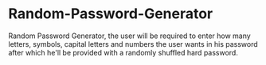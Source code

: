 # Random-Password-Generator

Random Password Generator, the user will be required to enter how many letters, symbols, capital letters and numbers the user wants in his password after which he'll be provided with a randomly shuffled hard password.
